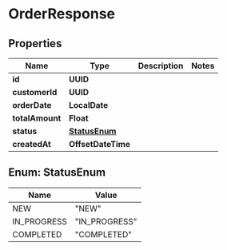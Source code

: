 

# OrderResponse


## Properties

| Name | Type | Description | Notes |
|------------ | ------------- | ------------- | -------------|
|**id** | **UUID** |  |  |
|**customerId** | **UUID** |  |  |
|**orderDate** | **LocalDate** |  |  |
|**totalAmount** | **Float** |  |  |
|**status** | [**StatusEnum**](#StatusEnum) |  |  |
|**createdAt** | **OffsetDateTime** |  |  |



## Enum: StatusEnum

| Name | Value |
|---- | -----|
| NEW | &quot;NEW&quot; |
| IN_PROGRESS | &quot;IN_PROGRESS&quot; |
| COMPLETED | &quot;COMPLETED&quot; |



